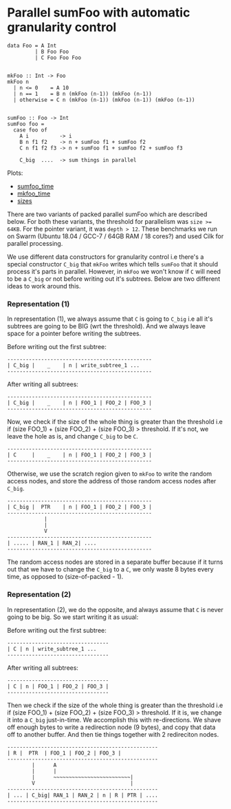 # Parallel sumFoo with automatic granularity control

```
data Foo = A Int
         | B Foo Foo
         | C Foo Foo Foo


mkFoo :: Int -> Foo
mkFoo n
  | n <= 0    = A 10
  | n == 1    = B n (mkFoo (n-1)) (mkFoo (n-1))
  | otherwise = C n (mkFoo (n-1)) (mkFoo (n-1)) (mkFoo (n-1))


sumFoo :: Foo -> Int
sumFoo foo =
  case foo of
    A i          -> i
    B n f1 f2    -> n + sumFoo f1 + sumFoo f2
    C n f1 f2 f3 -> n + sumFoo f1 + sumFoo f2 + sumFoo f3

    C_big  ....  -> sum things in parallel

```

Plots:
- [sumfoo_time](./sumfoo_time.pdf)
- [mkfoo_time](./mkfoo_time.pdf)
- [sizes](./sizes.pdf)

There are two variants of packed parallel sumFoo which are described below.
For both these variants, the threshold for parallelism was `size >= 64KB`. For the
pointer variant, it was `depth > 12`.
These benchmarks we run on Swarm (Ubuntu 18.04 / GCC-7 / 64GB RAM / 18 cores?) and used Cilk for
parallel processing.

We use different data constructors for granularity control i.e there's a special
constructor `C_big` that `mkFoo` writes which tells `sumFoo` that it should process
it's parts in parallel.
However, in `mkFoo` we won't know if `C` will need to be a `C_big` or not
before writing out it's subtrees. Below are two different ideas to work around this.


### Representation (1)

In representation (1), we always assume that `C` is going to `C_big` i.e
all it's subtrees are going to be BIG (wrt the threshold).
And we always leave space for a pointer before writing the subtrees.

Before writing out the first subtree:

```
-----------------------------------------------
| C_big |    _    | n | write_subtree_1 ...
-----------------------------------------------
```

After writing all subtrees:

```
-----------------------------------------------
| C_big |    _    | n | FOO_1 | FOO_2 | FOO_3 |
-----------------------------------------------
```

Now, we check if the size of the whole thing is greater than the threshold i.e
if (size FOO_1) + (size FOO_2) + (size FOO_3) > threshold. If it's not, we leave
the hole as is, and change `C_big` to be `C`.

```
-----------------------------------------------
| C     |    _    | n | FOO_1 | FOO_2 | FOO_3 |
-----------------------------------------------
```


Otherwise, we use the scratch region given to `mkFoo` to write
the random access nodes, and store the address of those random access
nodes after `C_big`.


```
-----------------------------------------------
| C_big |  PTR    | n | FOO_1 | FOO_2 | FOO_3 |
-----------------------------------------------
            |
            |
            V
-----------------------------------------------
| ..... | RAN_1 | RAN_2| ....
-----------------------------------------------

```

The random access nodes are stored in a separate buffer because if it turns out
that we have to change the `C_big` to a `C`, we only waste 8 bytes every time,
as opposed to (size-of-packed - 1).


### Representation (2)

In representation (2), we do the opposite, and always assume that `C` is never
going to be big. So we start writing it as usual:

Before writing out the first subtree:

```
---------------------------------
| C | n | write_subtree_1 ...
---------------------------------
```

After writing all subtrees:

```
---------------------------------
| C | n | FOO_1 | FOO_2 | FOO_3 |
---------------------------------
```

Then we check if the size of the whole thing is greater than the threshold i.e
if (size FOO_1) + (size FOO_2) + (size FOO_3) > threshold. If it is, we
change it into a `C_big` just-in-time. We accomplish this with re-directions.
We shave off enough bytes to write a redirection node (9 bytes), and copy
that data off to another buffer. And then tie things together with 2 redireciton
nodes.


```
-------------------------------------------------
| R |  PTR  | FOO_1 | FOO_2 | FOO_3 |
-------------------------------------------------
        |      A
        |      |
        |      ~~~~~~~~~~~~~~~~~~~~~~~~~|
        V                               |
-------------------------------------------------
| ... | C_big| RAN_1 | RAN_2 | n | R | PTR | ....
-------------------------------------------------

```
